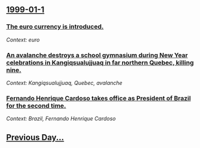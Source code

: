 ## [1999-01-1](/news/1999/01/1/index.md)

### [ The euro currency is introduced.](/news/1999/01/1/the-euro-currency-is-introduced.md)
_Context: euro_

### [ An avalanche destroys a school gymnasium during New Year celebrations in Kangiqsualujjuaq in far northern Quebec, killing nine.](/news/1999/01/1/an-avalanche-destroys-a-school-gymnasium-during-new-year-celebrations-in-kangiqsualujjuaq-in-far-northern-quebec-killing-nine.md)
_Context: Kangiqsualujjuaq, Quebec, avalanche_

### [ Fernando Henrique Cardoso takes office as President of Brazil for the second time.](/news/1999/01/1/fernando-henrique-cardoso-takes-office-as-president-of-brazil-for-the-second-time.md)
_Context: Brazil, Fernando Henrique Cardoso_

## [Previous Day...](/news/1998/12/31/index.md)

